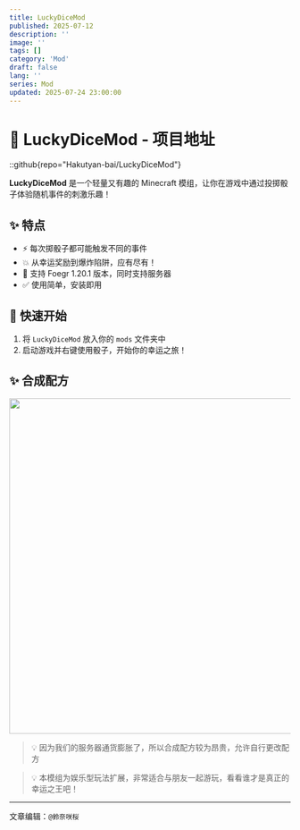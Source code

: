 ```yaml
---
title: LuckyDiceMod
published: 2025-07-12
description: ''
image: ''
tags: []
category: 'Mod'
draft: false 
lang: ''
series: Mod
updated: 2025-07-24 23:00:00
---
```

# 🎲 LuckyDiceMod - 项目地址

::github{repo="Hakutyan-bai/LuckyDiceMod"}

**LuckyDiceMod** 是一个轻量又有趣的 Minecraft 模组，让你在游戏中通过投掷骰子体验随机事件的刺激乐趣！

## ✨ 特点


- ⚡ 每次掷骰子都可能触发不同的事件
- 💥 从幸运奖励到爆炸陷阱，应有尽有！
- 🧩 支持 Foegr 1.20.1 版本，同时支持服务器
- ✅ 使用简单，安装即用

## 🚀 快速开始


1. 将 `LuckyDiceMod` 放入你的 `mods` 文件夹中
2. 启动游戏并右键使用骰子，开始你的幸运之旅！

## ✨ 合成配方

<img src="https://img.sakura.ink/file/AgACAgUAAyEGAASIHQfFAAMOaHyLovuyHjHXz7chQ8ooMuC7G70AAgTDMRtzLuFXvvODzHYdijwBAAMCAAN5AAM2BA.png" width="600">

> 💡 因为我们的服务器通货膨胀了，所以合成配方较为昂贵，允许自行更改配方





> 💡 本模组为娱乐型玩法扩展，非常适合与朋友一起游玩，看看谁才是真正的幸运之王吧！


---

文章编辑：`@鈴奈咲桜`